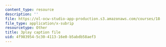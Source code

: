 ```yaml
---
content_type: resource
description: ''
file: https://ol-ocw-studio-app-production.s3.amazonaws.com/courses/18-03sc-differential-equations-fall-2011/4f9839545c30411316e0b5abdb58aef3_X5-ucBtneVM.srt
file_type: application/x-subrip
resourcetype: Other
title: 3play caption file
uid: 4f983954-5c30-4113-16e0-b5abdb58aef3
---
```

